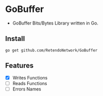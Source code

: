 # GoBuffer
- GoBuffer Bits/Bytes Library written in Go.

## Install
```
go get github.com/RetendoNetwork/GoBuffer
```

## Features
- [x] Writes Functions
- [ ] Reads Functions
- [ ] Errors Names
